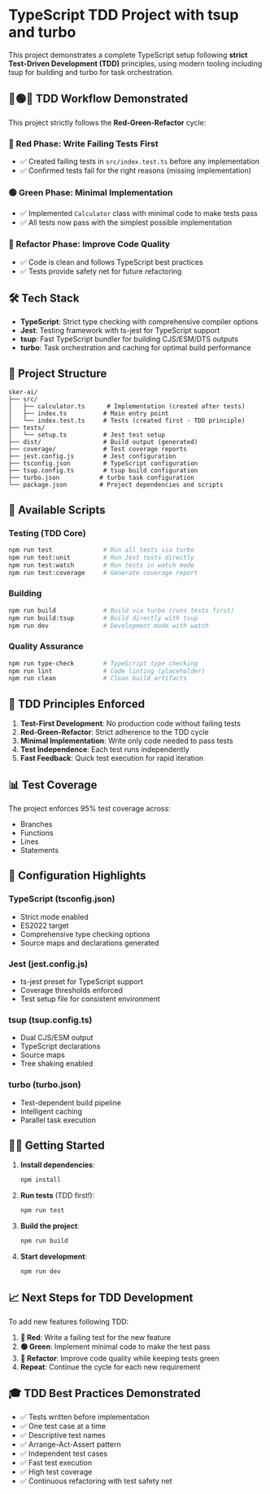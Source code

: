 # TypeScript TDD Project with tsup and turbo

This project demonstrates a complete TypeScript setup following **strict Test-Driven Development (TDD)** principles, using modern tooling including tsup for building and turbo for task orchestration.

## 🔴🟢🔄 TDD Workflow Demonstrated

This project strictly follows the **Red-Green-Refactor** cycle:

### 🔴 Red Phase: Write Failing Tests First
- ✅ Created failing tests in `src/index.test.ts` before any implementation
- ✅ Confirmed tests fail for the right reasons (missing implementation)

### 🟢 Green Phase: Minimal Implementation
- ✅ Implemented `Calculator` class with minimal code to make tests pass
- ✅ All tests now pass with the simplest possible implementation

### 🔄 Refactor Phase: Improve Code Quality
- ✅ Code is clean and follows TypeScript best practices
- ✅ Tests provide safety net for future refactoring

## 🛠️ Tech Stack

- **TypeScript**: Strict type checking with comprehensive compiler options
- **Jest**: Testing framework with ts-jest for TypeScript support
- **tsup**: Fast TypeScript bundler for building CJS/ESM/DTS outputs
- **turbo**: Task orchestration and caching for optimal build performance

## 📁 Project Structure

```
sker-ai/
├── src/
│   ├── calculator.ts      # Implementation (created after tests)
│   ├── index.ts          # Main entry point
│   └── index.test.ts     # Tests (created first - TDD principle)
├── tests/
│   └── setup.ts          # Jest test setup
├── dist/                 # Build output (generated)
├── coverage/             # Test coverage reports
├── jest.config.js        # Jest configuration
├── tsconfig.json         # TypeScript configuration
├── tsup.config.ts        # tsup build configuration
├── turbo.json           # turbo task configuration
└── package.json         # Project dependencies and scripts
```

## 🚀 Available Scripts

### Testing (TDD Core)
```bash
npm run test              # Run all tests via turbo
npm run test:unit         # Run Jest tests directly
npm run test:watch        # Run tests in watch mode
npm run test:coverage     # Generate coverage report
```

### Building
```bash
npm run build             # Build via turbo (runs tests first)
npm run build:tsup        # Build directly with tsup
npm run dev               # Development mode with watch
```

### Quality Assurance
```bash
npm run type-check        # TypeScript type checking
npm run lint              # Code linting (placeholder)
npm run clean             # Clean build artifacts
```

## 🎯 TDD Principles Enforced

1. **Test-First Development**: No production code without failing tests
2. **Red-Green-Refactor**: Strict adherence to the TDD cycle
3. **Minimal Implementation**: Write only code needed to pass tests
4. **Test Independence**: Each test runs independently
5. **Fast Feedback**: Quick test execution for rapid iteration

## 📊 Test Coverage

The project enforces 95% test coverage across:
- Branches
- Functions  
- Lines
- Statements

## 🔧 Configuration Highlights

### TypeScript (tsconfig.json)
- Strict mode enabled
- ES2022 target
- Comprehensive type checking options
- Source maps and declarations generated

### Jest (jest.config.js)
- ts-jest preset for TypeScript support
- Coverage thresholds enforced
- Test setup file for consistent environment

### tsup (tsup.config.ts)
- Dual CJS/ESM output
- TypeScript declarations
- Source maps
- Tree shaking enabled

### turbo (turbo.json)
- Test-dependent build pipeline
- Intelligent caching
- Parallel task execution

## 🏃‍♂️ Getting Started

1. **Install dependencies**:
   ```bash
   npm install
   ```

2. **Run tests** (TDD first!):
   ```bash
   npm run test
   ```

3. **Build the project**:
   ```bash
   npm run build
   ```

4. **Start development**:
   ```bash
   npm run dev
   ```

## 📈 Next Steps for TDD Development

To add new features following TDD:

1. **🔴 Red**: Write a failing test for the new feature
2. **🟢 Green**: Implement minimal code to make the test pass
3. **🔄 Refactor**: Improve code quality while keeping tests green
4. **Repeat**: Continue the cycle for each new requirement

## 🎓 TDD Best Practices Demonstrated

- ✅ Tests written before implementation
- ✅ One test case at a time
- ✅ Descriptive test names
- ✅ Arrange-Act-Assert pattern
- ✅ Independent test cases
- ✅ Fast test execution
- ✅ High test coverage
- ✅ Continuous refactoring with test safety net
